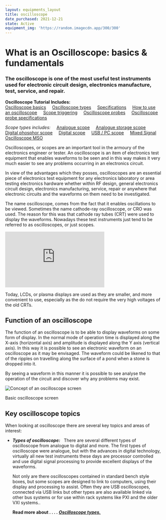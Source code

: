 ```yaml
---
layout: equipments_layout
title: oscilloscope
date_purchased: 2021-12-21
state: Active
equipment_img: 'https://random.imagecdn.app/300/300'
---
```


# What is an Oscilloscope: basics & fundamentals

### The oscilloscope is one of the most useful test instruments used for electronic circuit design, electronics manufacture, test, service, and repair.


**Oscilloscope Tutorial Includes:**  
[Oscilloscope basics](https://www.electronics-notes.com/articles/test-methods/oscilloscope/scope-basics.php)     [Oscilloscope types](https://www.electronics-notes.com/articles/test-methods/oscilloscope/scope-types.php)     [Specifications](https://www.electronics-notes.com/articles/test-methods/oscilloscope/oscilloscope-specifications.php)     [How to use an oscilloscope](https://www.electronics-notes.com/articles/test-methods/oscilloscope/how-to-use-oscilloscope.php)     [Scope triggering](https://www.electronics-notes.com/articles/test-methods/oscilloscope/oscilloscope-trigger.php)     [Oscilloscope probes](https://www.electronics-notes.com/articles/test-methods/oscilloscope/scope-probes.php)     [Oscilloscope probe specifications](https://www.electronics-notes.com/articles/test-methods/oscilloscope/scope-probe-specifications.php)      
  
_Scope types includes:_     [Analogue scope](https://www.electronics-notes.com/articles/test-methods/oscilloscope/analogue-oscilloscope.php)     [Analogue storage scope](https://www.electronics-notes.com/articles/test-methods/oscilloscope/analogue-storage-oscilloscope.php)     [Digital phosphor scope](https://www.electronics-notes.com/articles/test-methods/oscilloscope/digital-phosphor-oscilloscope-dpo.php)     [Digital scope](https://www.electronics-notes.com/articles/test-methods/oscilloscope/digital-storage-oscilloscope-dso.php)     [USB / PC scope](https://www.electronics-notes.com/articles/test-methods/oscilloscope/usb-pc-based-oscilloscope.php)     [Mixed Signal Oscilloscope MSO](https://www.electronics-notes.com/articles/test-methods/oscilloscope/mixed-signal-oscilloscope-mso.php)    


Oscilloscopes, or scopes are an important tool in the armoury of the electronics engineer or tester. An oscilloscope is an item of electronics test equipment that enables waveforms to be seen and in this way makes it very much easier to see any problems occurring in an electronics circuit.

In view of the advantages which they posses, oscilloscopes are an essential piece of electronics test equipment for any electronics laboratory or area testing electronics hardware whether within RF design, general electronics circuit design, electronics manufacturing, service, repair or anywhere that electronic circuits and the waveforms on them need to be investigated.

The name oscilloscope, comes from the fact that it enables oscillations to be viewed. Sometimes the name cathode-ray oscilloscope, or CRO was used. The reason for this was that cathode ray tubes (CRT) were used to display the waveforms. Nowadays these test instruments just tend to be referred to as oscilloscopes, or just scopes.

  <iframe width="320" height="180" src="https://www.youtube.com/embed/iXvFw6KyAew" title="YouTube video player" frameborder="0" allow="accelerometer; autoplay; clipboard-write; encrypted-media; gyroscope; picture-in-picture" allowfullscreen></iframe>
  

  

Today, LCDs, or plasma displays are used as they are smaller, and more convenient to use, especially as the do not require the very high voltages of the old CRTs.

## Function of an oscilloscope

The function of an oscilloscope is to be able to display waveforms on some form of display. In the normal mode of operation time is displayed along the X-axis (horizontal axis) and amplitude is displayed along the Y axis (vertical axis). In this way it is possible to see an electronic waveform on an oscilloscope as it may be envisaged. The waveform could be likened to that of the ripples on travelling along the surface of a pond when a stone is dropped into it.

By seeing a waveform in this manner it is possible to see analyse the operation of the circuit and discover why any problems may exist.

![Concept of an oscilloscope screen](https://www.electronics-notes.com/images/oscilloscope-screen-basic-01.svg)

Basic oscilloscope screen

## Key oscilloscope topics

When looking at oscilloscope there are several key topics and areas of interest:

-   **_Types of oscilloscope:_**   There are several different types of oscilloscope from analogue to digital and more. The first types of oscilloscope were analogue, but with the advances in digital technology, virtually all new test instruments these days are processor controlled and use digital signal processing to provide excellent displays of the waveforms.
    
    Not only are there oscilloscopes contained in standard bench style boxes, but some scopes are designed to link to computers, using their display and processing to assist. Often they are USB oscilloscopes, connected via USB links but other types are also available linked via other bus systems or for use within rack systems like PXI and the older VXI systems..
    
    **Read more about _. . . . [Oscilloscope types.](https://www.electronics-notes.com/articles/test-methods/oscilloscope/scope-types.php)_**